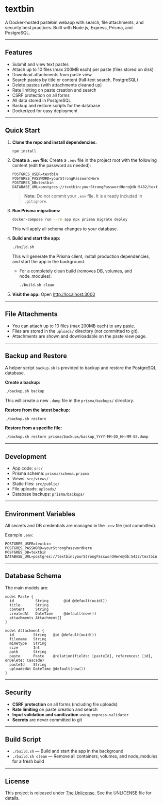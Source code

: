 # textbin

A Docker-hosted pastebin webapp with search, file attachments, and security best practices. Built with Node.js, Express, Prisma, and PostgreSQL.

---

## Features

- Submit and view text pastes
- Attach up to 10 files (max 200MB each) per paste (files stored on disk)
- Download attachments from paste view
- Search pastes by title or content (full-text search, PostgreSQL)
- Delete pastes (with attachments cleaned up)
- Rate limiting on paste creation and search
- CSRF protection on all forms
- All data stored in PostgreSQL
- Backup and restore scripts for the database
- Dockerized for easy deployment

---

## Quick Start

1. **Clone the repo and install dependencies:**
   ```sh
   npm install
   ```

2. **Create a `.env` file:**
   Create a `.env` file in the project root with the following content (edit the password as needed):
   ```env
   POSTGRES_USER=textbin
   POSTGRES_PASSWORD=yourStrongPasswordHere
   POSTGRES_DB=textbin
   DATABASE_URL=postgres://textbin:yourStrongPasswordHere@db:5432/textbin
   ```
   > **Note:** Do not commit your `.env` file. It is already included in `.gitignore`.

3. **Run Prisma migrations:**
   ```sh
   docker-compose run --rm app npx prisma migrate deploy
   ```
   This will apply all schema changes to your database.

4. **Build and start the app:**
   ```sh
   ./build.sh
   ```
   This will generate the Prisma client, install production dependencies, and start the app in the background.

   - For a completely clean build (removes DB, volumes, and node_modules):
     ```sh
     ./build.sh clean
     ```

5. **Visit the app:**
   Open [http://localhost:3000](http://localhost:3000)

---

## File Attachments

- You can attach up to 10 files (max 200MB each) to any paste.
- Files are stored in the `uploads/` directory (not committed to git).
- Attachments are shown and downloadable on the paste view page.

---

## Backup and Restore

A helper script `backup.sh` is provided to backup and restore the PostgreSQL database.

**Create a backup:**
```sh
./backup.sh backup
```
This will create a new `.dump` file in the `prisma/backups/` directory.

**Restore from the latest backup:**
```sh
./backup.sh restore
```

**Restore from a specific file:**
```sh
./backup.sh restore prisma/backups/backup_YYYY-MM-DD_HH-MM-SS.dump
```

---

## Development

- App code: `src/`
- Prisma schema: `prisma/schema.prisma`
- Views: `src/views/`
- Static files: `src/public/`
- File uploads: `uploads/`
- Database backups: `prisma/backups/`

---

## Environment Variables

All secrets and DB credentials are managed in the `.env` file (not committed).

Example `.env`:
```env
POSTGRES_USER=textbin
POSTGRES_PASSWORD=yourStrongPasswordHere
POSTGRES_DB=textbin
DATABASE_URL=postgres://textbin:yourStrongPasswordHere@db:5432/textbin
```

---

## Database Schema

The main models are:

```prisma
model Paste {
  id          String       @id @default(uuid())
  title       String
  content     String
  createdAt   DateTime     @default(now())
  attachments Attachment[]
}

model Attachment {
  id         String   @id @default(uuid())
  filename   String
  mimetype   String
  size       Int
  path       String
  paste      Paste    @relation(fields: [pasteId], references: [id], onDelete: Cascade)
  pasteId    String
  uploadedAt DateTime @default(now())
}
```

---

## Security

- **CSRF protection** on all forms (including file uploads)
- **Rate limiting** on paste creation and search
- **Input validation and sanitization** using `express-validator`
- **Secrets** are never committed to git

---

## Build Script

- `./build.sh` — Build and start the app in the background
- `./build.sh clean` — Remove all containers, volumes, and node_modules for a fresh build

---

## License

This project is released under [The Unlicense](./UNLICENSE). See the UNLICENSE file for details. 
